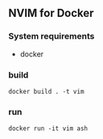 ## NVIM for Docker

### System requirements

- docker

### build

```
docker build . -t vim
```

### run

```
docker run -it vim ash
```


